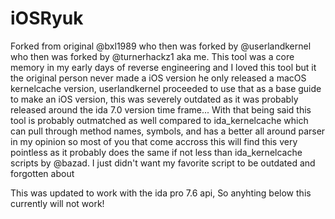 # iOSRyuk
Forked from original @bxl1989 who then was forked by @userlandkernel who then was forked by @turnerhackz1 aka me.
This tool was a core memory in my early days of reverse engineering and I loved this tool
but it the original person never made a iOS version he only released a macOS kernelcache version, userlandkernel proceeded to use that as a base guide
to make an iOS version, this was severely outdated as it was probably released around the ida 7.0 version time frame... With that being said
this tool is probably outmatched as well compared to ida_kernelcache which can pull through method names, symbols, and has a better all around 
parser in my opinion so most of you that come accross this will find this very pointless as it probably does the same if not less than
ida_kernelcache scripts by @bazad. I just didn't want my favorite script to be outdated and forgotten about 

This was updated to work with the ida pro 7.6 api, So anyhting below this currently will not work!
